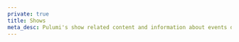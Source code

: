 ```yaml
---
private: true
title: Shows
meta_desc: Pulumi's show related content and information about events during the show.
---
```

